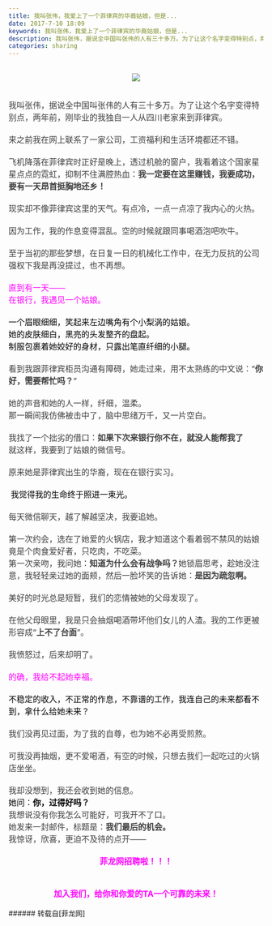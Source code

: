 ```yaml
---
title: 我叫张伟，我爱上了一个菲律宾的华裔姑娘，但是...
date: 2017-7-10 18:09
keywords: 我叫张伟，我爱上了一个菲律宾的华裔姑娘，但是...
description: 我叫张伟，据说全中国叫张伟的人有三十多万。为了让这个名字变得特别点，两年前，刚毕业的我独自一人从四川老家来到菲律宾。来之前我在网上联系了一家公司，工资福利和生活环境都还不错。飞机降落在菲律宾时正好是晚上，透过机舱的窗户，我看着这个国家星星点点的霓虹，抑制不住满腔热血：我一定要在这里赚钱，我要成功，要有一天昂首挺胸地还乡！现实却不像菲律宾这里的天气。有点冷，一点一点凉了我内心的火热。因为工作，我的作息变得混乱。空的时候就跟同事喝酒泡吧吹牛。至于当初的那些梦想，在日复一日的机械化工作中，在无力反抗的公司强权下我是再没提过，也不再想。直到有一天——在银行，我遇见一个姑娘。一个眉眼细细，笑起来左边嘴角有个小梨涡的姑娘。她的皮肤细白，黑亮的头发整齐的盘起。制服包裹着她姣好的身材，只露出笔直纤细的小腿。看到我跟菲律宾柜员沟通有障碍，她走过来，用不太熟练的中文说：“你好，需要帮忙吗？”她的声音和她的人一样，纤细，温柔。那一瞬间我仿佛被击中了，脑中思绪万千，又一片空白。我找了一个拙劣的借口：如果下次来银行你不在，就没人能帮我了就这样，我要到了姑娘的微信号。原来她是菲律宾出生的华裔，现在在银行实习。 我觉得我的生命终于照进一束光。每天微信聊天，越了解越坚决，我要追她。第一次约会，选在了她爱的火锅店，我才知道这个看着弱不禁风的姑娘竟是个肉食爱好者，只吃肉，不吃菜。第一次亲吻，我问她：知道为什么会有战争吗？她锁眉思考，趁她没注意，我轻轻亲过她的面颊，然后一脸坏笑的告诉她：是因为疏忽啊。美好的时光总是短暂，我们的恋情被她的父母发现了。在他父母眼里，我是只会抽烟喝酒带坏他们女儿的人渣。我的工作更被形容成“上不了台面”。我愤怒过，后来却明了。的确，我给不起她幸福。不稳定的收入，不正常的作息，不靠谱的工作，我连自己的未来都看不到，拿什么给她未来？我们没再见过面，为了我的自尊，也为她不必再受煎熬。可我没再抽烟，更不爱喝酒，有空的时候，只想去我们一起吃过的火锅店坐坐。我却没想到，我还会收到她的信息。她问：你，过得好吗？我想说没有你我怎么可能好，可我开不了口。她发来一封邮件，标题是：我们最后的机会。我惊讶，欣喜，更迫不及待的点开——菲龙网招聘啦！！！加入我们，给你和你爱的TA一个可靠的未来！
categories: sharing
---
```

<td class="t_f" id="postmessage_787201">

<br/>
<div align="center">

<img aid="584623" data-cf-modified-35446093769c4208dd772c07-="" file="data/attachment/forum/201707/10/180940b14co04e460y6yg8.jpg.thumb.jpg" id="aimg_584623" inpost="1" onclick="" onmouseover="" src="http://www.flw.ph/data/attachment/forum/201707/10/180940b14co04e460y6yg8.jpg" style="cursor:pointer" zoomfile="data/attachment/forum/201707/10/180940b14co04e460y6yg8.jpg"/>


</div><br/>
<br/>
<div align="left"><font style="color:rgb(62, 62, 62)"><font face="&amp;quot;"><font size="3">我叫张伟，据说全中国叫张伟的人有三十多万。为了让这个名字变得特别点，两年前，刚毕业的我独自一人从四川老家来到菲律宾。<br/>
</font></font></font></div><div align="left"><font style="color:rgb(62, 62, 62)"><font face="&amp;quot;"><font size="3"><br/>
</font></font></font></div><div align="left"><font style="color:rgb(62, 62, 62)"><font face="&amp;quot;"><font size="3">来之前我在网上联系了一家公司，工资福利和生活环境都还不错。</font></font></font></div><div align="left"><font style="color:rgb(62, 62, 62)"><font face="&amp;quot;"><font size="3"><br/>
</font></font></font></div><div align="left"><font style="color:rgb(62, 62, 62)"><font face="&amp;quot;"><font size="3">飞机降落在菲律宾时正好是晚上，透过机舱的窗户，我看着这个国家星星点点的霓虹，抑制不住满腔热血：<strong>我一定要在这里赚钱，我要成功，要有一天昂首挺胸地还乡！</strong></font></font></font></div><div align="left"><font style="color:rgb(62, 62, 62)"><font face="&amp;quot;"><font size="3"><br/>
</font></font></font></div><div align="left"><font style="color:rgb(62, 62, 62)"><font face="&amp;quot;"><font size="3">现实却不像菲律宾这里的天气。有点冷，一点一点凉了我内心的火热。</font></font></font></div><div align="left"><font style="color:rgb(62, 62, 62)"><font face="&amp;quot;"><font size="3"><br/>
</font></font></font></div><div align="left"><font style="color:rgb(62, 62, 62)"><font face="&amp;quot;"><font size="3">因为工作，我的作息变得混乱。空的时候就跟同事喝酒泡吧吹牛。</font></font></font></div><div align="left"><font style="color:rgb(62, 62, 62)"><font face="&amp;quot;"><font size="3"><br/>
</font></font></font></div><div align="left"><font style="color:rgb(62, 62, 62)"><font face="&amp;quot;"><font size="3">至于当初的那些梦想，在日复一日的机械化工作中，在无力反抗的公司强权下我是再没提过，也不再想。</font></font></font></div><div align="left"><font style="color:rgb(62, 62, 62)"><font face="&amp;quot;"><font size="3"><br/>
</font></font></font></div><div align="left"><font size="3"><font color="#ff00ff">直到有一天——</font></font></div><div align="left"><font size="3"><font color="#ff00ff">在银行，我遇见一个姑娘。</font></font></div><div align="left"><font size="3"><br/>
</font></div><div align="left"><font size="3"><font color="#000000">一个眉眼细细，笑起来左边嘴角有个小梨涡的姑娘。</font></font></div><div align="left"><font size="3"><font color="#000000">她的皮肤细白，黑亮的头发整齐的盘起。</font></font></div><div align="left"><font size="3"><font color="#000000">制服包裹着她姣好的身材，只露出笔直纤细的小腿。</font></font></div><div align="left"><font style="color:rgb(62, 62, 62)"><font face="&amp;quot;"><font size="3"><br/>
</font></font></font></div><div align="left"><font style="color:rgb(62, 62, 62)"><font face="&amp;quot;"><font size="3">看到我跟菲律宾柜员沟通有障碍，她走过来，用不太熟练的中文说：“<strong>你好，需要帮忙吗？</strong>”</font></font></font></div><div align="left"><font style="color:rgb(62, 62, 62)"><font face="&amp;quot;"><font size="3"><br/>
</font></font></font></div><div align="left"><font style="color:rgb(62, 62, 62)"><font face="&amp;quot;"><font size="3">她的声音和她的人一样，纤细，温柔。</font></font></font></div><div align="left"><font style="color:rgb(62, 62, 62)"><font face="&amp;quot;"><font size="3">那一瞬间我仿佛被击中了，脑中思绪万千，又一片空白。<br/>
</font></font></font></div><div align="left"><font style="color:rgb(62, 62, 62)"><font face="&amp;quot;"><font size="3"><br/>
</font></font></font></div><div align="left"><font style="color:rgb(62, 62, 62)"><font face="&amp;quot;"><font size="3">我找了一个拙劣的借口：<strong>如果下次来银行你不在，就没人能帮我了</strong></font></font></font></div><div align="left"><font style="color:rgb(62, 62, 62)"><font face="&amp;quot;"><font size="3">就这样，我要到了姑娘的微信号。<br/>
</font></font></font></div><div align="left"><font style="color:rgb(62, 62, 62)"><font face="&amp;quot;"><font size="3"><br/>
</font></font></font></div><div align="left"><font style="color:rgb(62, 62, 62)"><font face="&amp;quot;"><font size="3">原来她是菲律宾出生的华裔，现在在银行实习。</font></font></font></div><div align="left"><font style="color:rgb(62, 62, 62)"><font face="&amp;quot;"><font size="3"><br/>
</font></font></font></div><div align="left"><font size="3"><img alt="" border="0" class="zoom" data-cf-modified-35446093769c4208dd772c07-="" file="http://mmbiz.qpic.cn/mmbiz_gif/op3B1BX18tKvxDqICu1sMY0RYhZ5W2vnib0fdibb4NSxr8I4lDNCpdqZ2v70TzADyibia4d8t2jpGaSPpQt7mTZK8Q/0?wx_fmt=gif" id="aimg_tKnYk" lazyloadthumb="1" onclick="" onmouseover="" src="http://mmbiz.qpic.cn/mmbiz_gif/op3B1BX18tKvxDqICu1sMY0RYhZ5W2vnib0fdibb4NSxr8I4lDNCpdqZ2v70TzADyibia4d8t2jpGaSPpQt7mTZK8Q/0?wx_fmt=gif"/> <font color="#000000">我觉得我的生命终于照进一束光。</font></font></div><div align="left"><font style="color:rgb(62, 62, 62)"><font face="&amp;quot;"><font size="3"><br/>
</font></font></font></div><div align="left"><font style="color:rgb(62, 62, 62)"><font face="&amp;quot;"><font size="3">每天微信聊天，越了解越坚决，我要追她。</font></font></font></div><div align="left"><font style="color:rgb(62, 62, 62)"><font face="&amp;quot;"><font size="3"><br/>
</font></font></font></div><div align="left"><font style="color:rgb(62, 62, 62)"><font face="&amp;quot;"><font size="3">第一次约会，选在了她爱的火锅店，我才知道这个看着弱不禁风的姑娘竟是个肉食爱好者，只吃肉，不吃菜。</font></font></font></div><div align="left"><font style="color:rgb(62, 62, 62)"><font face="&amp;quot;"><font size="3">第一次亲吻，我问她：<strong>知道为什么会有战争吗？</strong>她锁眉思考，趁她没注意，我轻轻亲过她的面颊，然后一脸坏笑的告诉她：<strong>是因为疏忽啊</strong><strong>。</strong></font></font></font></div><div align="left"><font style="color:rgb(62, 62, 62)"><font face="&amp;quot;"><font size="3"><br/>
</font></font></font></div><div align="left"><font style="color:rgb(62, 62, 62)"><font face="&amp;quot;"><font size="3">美好的时光总是短暂，我们的恋情被她的父母发现了。</font></font></font></div><div align="left"><font style="color:rgb(62, 62, 62)"><font face="&amp;quot;"><font size="3"><br/>
</font></font></font></div><div align="left"><font style="color:rgb(62, 62, 62)"><font face="&amp;quot;"><font size="3">在他父母眼里，我是只会抽烟喝酒带坏他们女儿的人渣。我的工作更被形容成“<strong>上不了台面</strong>”。</font></font></font></div><div align="left"><font style="color:rgb(62, 62, 62)"><font face="&amp;quot;"><font size="3"><br/>
</font></font></font></div><div align="left"><font style="color:rgb(62, 62, 62)"><font face="&amp;quot;"><font size="3">我愤怒过，后来却明了。</font></font></font></div><div align="left"><font style="color:rgb(62, 62, 62)"><font face="&amp;quot;"><font size="3"><br/>
</font></font></font></div><div align="left"><font size="3"><font color="#ff00ff">的确，我给不起她幸福。</font></font></div><div align="left"><font size="3"><br/>
</font></div><div align="left"><font size="3"><font color="#000000">不稳定的收入，不正常的作息，不靠谱的工作，我连自己的未来都看不到，拿什么给她未来？</font></font></div><div align="left"><font style="color:rgb(62, 62, 62)"><font face="&amp;quot;"><font size="3"><br/>
</font></font></font></div><div align="left"><font style="color:rgb(62, 62, 62)"><font face="&amp;quot;"><font size="3">我们没再见过面，为了我的自尊，也为她不必再受煎熬。</font></font></font></div><div align="left"><font style="color:rgb(62, 62, 62)"><font face="&amp;quot;"><font size="3"><br/>
</font></font></font></div><div align="left"><font style="color:rgb(62, 62, 62)"><font face="&amp;quot;"><font size="3">可我没再抽烟，更不爱喝酒，有空的时候，只想去我们一起吃过的火锅店坐坐。</font></font></font></div><div align="left"><font style="color:rgb(62, 62, 62)"><font face="&amp;quot;"><font size="3"><br/>
</font></font></font></div><div align="left"><font style="color:rgb(62, 62, 62)"><font face="&amp;quot;"><font size="3">我却没想到，我还会收到她的信息。</font></font></font></div><div align="left"><font size="3"><img alt="" border="0" class="zoom" data-cf-modified-35446093769c4208dd772c07-="" file="http://mmbiz.qpic.cn/mmbiz_gif/op3B1BX18tKvxDqICu1sMY0RYhZ5W2vnytklUpia0gEC0wvI705ZO4ASmo5JNSvbguRmyfs3saT3ezicKHC7sLag/0?wx_fmt=gif" id="aimg_X550g" lazyloadthumb="1" onclick="" onmouseover="" src="http://mmbiz.qpic.cn/mmbiz_gif/op3B1BX18tKvxDqICu1sMY0RYhZ5W2vnytklUpia0gEC0wvI705ZO4ASmo5JNSvbguRmyfs3saT3ezicKHC7sLag/0?wx_fmt=gif"/><font color="#000000">她问</font>：<strong><font color="#000000">你，过得好吗？</font></strong></font></div><div align="left"><font style="color:rgb(62, 62, 62)"><font face="&amp;quot;"><font size="3">我想说没有你我怎么可能好，可我开不了口。</font></font></font></div><div align="left"><font style="color:rgb(62, 62, 62)"><font face="&amp;quot;"><font size="3">她发来一封邮件，标题是：<strong>我们最后的机会。</strong></font></font></font></div><div align="left"><font style="color:rgb(62, 62, 62)"><font face="&amp;quot;"><font size="3">我惊讶，欣喜，更迫不及待的点开——</font></font></font></div><div align="left"><font style="color:rgb(62, 62, 62)"><font face="&amp;quot;"><font size="3"><br/>
</font></font></font></div><div align="center"><font face="&amp;quot;"><strong><font size="3"><font color="#ff00ff">菲龙网招聘啦！！！</font></font></strong></font></div><div align="left"><font style="color:rgb(62, 62, 62)"><font face="&amp;quot;"><strong><font size="3"><br/>
</font></strong></font></font></div><div align="center"><font style="color:rgb(62, 62, 62)"><font face="&amp;quot;"><font size="3"><img alt="" border="0" class="zoom" data-cf-modified-35446093769c4208dd772c07-="" file="http://mmbiz.qpic.cn/mmbiz_jpg/op3B1BX18tKvxDqICu1sMY0RYhZ5W2vnPcc6wOGSnsXbq3faq3suoCpRS5ib9dP9z6IXgxOe7rRMV8MJZn71ZZA/0?wx_fmt=jpeg" id="aimg_RE33D" lazyloadthumb="1" onclick="" onmouseover="" src="http://mmbiz.qpic.cn/mmbiz_jpg/op3B1BX18tKvxDqICu1sMY0RYhZ5W2vnPcc6wOGSnsXbq3faq3suoCpRS5ib9dP9z6IXgxOe7rRMV8MJZn71ZZA/0?wx_fmt=jpeg"/></font></font></font></div><div align="left"><font style="color:rgb(62, 62, 62)"><font face="&amp;quot;"><font size="3"><br/>
</font></font></font></div><div align="center"><font face="&amp;quot;"><strong><font size="3"><font color="#ff00ff">加入我们，给你和你爱的TA一个可靠的未来！</font></font></strong></font></div><br/>
</td>
###### 转载自[菲龙网]